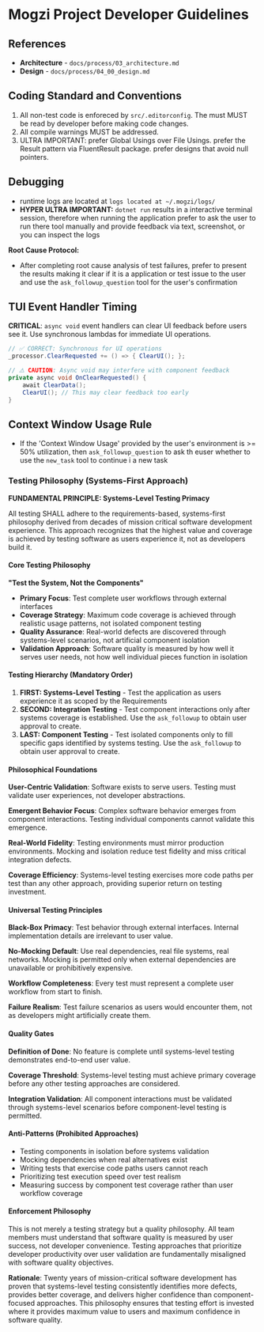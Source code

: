 # Mogzi Project Developer Guidelines

## References

- **Architecture** - `docs/process/03_architecture.md`
- **Design** - `docs/process/04_00_design.md`

## Coding Standard and Conventions

1. All non-test code is enforeced by `src/.editorconfig`. The must MUST be read by developer before making code changes.
2. All compile warnings MUST be addressed.
3. ULTRA IMPORTANT: prefer Global Usings over File Usings. prefer the Result pattern via FluentResult package. prefer designs that avoid null pointers.

## Debugging

- runtime logs are located at `logs located at ~/.mogzi/logs/`
- **HYPER ULTRA IMPORTANT:** `dotnet run` results in a interactive terminal session, therefore when running the application prefer to ask the user to run there tool manually and provide feedback via text, screenshot, or you can inspect the logs

__Root Cause Protocol:__

- After completing root cause analysis of test failures, prefer to present the results making it clear if it is a application or test issue to the user and use the `ask_followup_question` tool for the user's confirmation

## TUI Event Handler Timing

**CRITICAL**: `async void` event handlers can clear UI feedback before users see it. Use synchronous lambdas for immediate UI operations.

```csharp
// ✅ CORRECT: Synchronous for UI operations
_processor.ClearRequested += () => { ClearUI(); };

// ⚠️ CAUTION: Async void may interfere with component feedback
private async void OnClearRequested() { 
    await ClearData(); 
    ClearUI(); // This may clear feedback too early
}
```

## Context Window Usage Rule

- If the 'Context Window Usage' provided by the user's environment is >= 50% utilization, then `ask_followup_question` to ask th euser whether to use the `new_task` tool to continue i a new task 

### Testing Philosophy (Systems-First Approach)

__FUNDAMENTAL PRINCIPLE: Systems-Level Testing Primacy__

All testing SHALL adhere to the requirements-based, systems-first philosophy derived from decades of mission critical software development experience. This approach recognizes that the highest value and coverage is achieved by testing software as users experience it, not as developers build it.

#### Core Testing Philosophy

__"Test the System, Not the Components"__

- __Primary Focus__: Test complete user workflows through external interfaces
- __Coverage Strategy__: Maximum code coverage is achieved through realistic usage patterns, not isolated component testing
- __Quality Assurance__: Real-world defects are discovered through systems-level scenarios, not artificial component isolation
- __Validation Approach__: Software quality is measured by how well it serves user needs, not how well individual pieces function in isolation

#### Testing Hierarchy (Mandatory Order)

1. __FIRST: Systems-Level Testing__ - Test the application as users experience it as scoped by the Requirements
2. __SECOND: Integration Testing__ - Test component interactions only after systems coverage is established. Use the `ask_followup` to obtain user approval to create.
3. __LAST: Component Testing__ - Test isolated components only to fill specific gaps identified by systems testing. Use the `ask_followup` to obtain user approval to create.

#### Philosophical Foundations

__User-Centric Validation__: Software exists to serve users. Testing must validate user experiences, not developer abstractions.

__Emergent Behavior Focus__: Complex software behavior emerges from component interactions. Testing individual components cannot validate this emergence.

__Real-World Fidelity__: Testing environments must mirror production environments. Mocking and isolation reduce test fidelity and miss critical integration defects.

__Coverage Efficiency__: Systems-level testing exercises more code paths per test than any other approach, providing superior return on testing investment.

#### Universal Testing Principles

__Black-Box Primacy__: Test behavior through external interfaces. Internal implementation details are irrelevant to user value.

__No-Mocking Default__: Use real dependencies, real file systems, real networks. Mocking is permitted only when external dependencies are unavailable or prohibitively expensive.

__Workflow Completeness__: Every test must represent a complete user workflow from start to finish.

__Failure Realism__: Test failure scenarios as users would encounter them, not as developers might artificially create them.

#### Quality Gates

__Definition of Done__: No feature is complete until systems-level testing demonstrates end-to-end user value.

__Coverage Threshold__: Systems-level testing must achieve primary coverage before any other testing approaches are considered.

__Integration Validation__: All component interactions must be validated through systems-level scenarios before component-level testing is permitted.

#### Anti-Patterns (Prohibited Approaches)

- Testing components in isolation before systems validation
- Mocking dependencies when real alternatives exist
- Writing tests that exercise code paths users cannot reach
- Prioritizing test execution speed over test realism
- Measuring success by component test coverage rather than user workflow coverage

#### Enforcement Philosophy

This is not merely a testing strategy but a quality philosophy. All team members must understand that software quality is measured by user success, not developer convenience. Testing approaches that prioritize developer productivity over user validation are fundamentally misaligned with software quality objectives.

__Rationale__: Twenty years of mission-critical software development has proven that systems-level testing consistently identifies more defects, provides better coverage, and delivers higher confidence than component-focused approaches. This philosophy ensures that testing effort is invested where it provides maximum value to users and maximum confidence in software quality.

